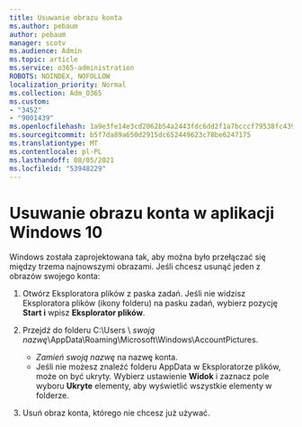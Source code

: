 ```yaml
---
title: Usuwanie obrazu konta
ms.author: pebaum
author: pebaum
manager: scotv
ms.audience: Admin
ms.topic: article
ms.service: o365-administration
ROBOTS: NOINDEX, NOFOLLOW
localization_priority: Normal
ms.collection: Adm_O365
ms.custom:
- "3452"
- "9001439"
ms.openlocfilehash: 1a9e3fe14e3cd2062b54a2443fdc6dd2f1a7bcccf79538fc439295ce43082149
ms.sourcegitcommit: b5f7da89a650d2915dc652449623c78be6247175
ms.translationtype: MT
ms.contentlocale: pl-PL
ms.lasthandoff: 08/05/2021
ms.locfileid: "53948229"
---
```

# <a name="delete-an-account-picture-in-windows-10"></a>Usuwanie obrazu konta w aplikacji Windows 10

Windows została zaprojektowana tak, aby można było przełączać się między trzema najnowszymi obrazami. Jeśli chcesz usunąć jeden z obrazów swojego konta:

1. Otwórz Eksploratora plików z paska zadań. Jeśli nie widzisz Eksploratora plików (ikony folderu) na pasku zadań, wybierz pozycję **Start i** wpisz **Eksplorator plików**.

2. Przejdź do folderu C:\Users \\ *swoją nazwę*\AppData\Roaming\Microsoft\Windows\AccountPictures. 
    - *Zamień swoją nazwę* na nazwę konta.
    - Jeśli nie możesz znaleźć folderu AppData w Eksploratorze plików, może on być ukryty. Wybierz ustawienie **Widok** i zaznacz pole wyboru **Ukryte** elementy, aby wyświetlić wszystkie elementy w folderze.

3. Usuń obraz konta, którego nie chcesz już używać.
 
 